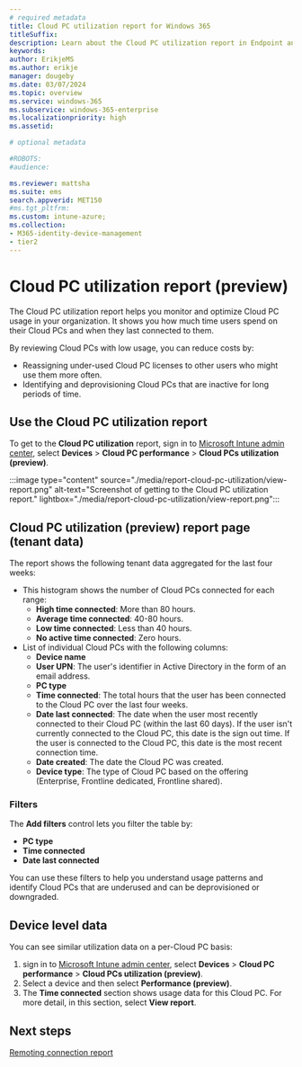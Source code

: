```yaml
---
# required metadata
title: Cloud PC utilization report for Windows 365
titleSuffix:
description: Learn about the Cloud PC utilization report in Endpoint analytics for Windows 365 Cloud PCs.
keywords:
author: ErikjeMS  
ms.author: erikje
manager: dougeby
ms.date: 03/07/2024
ms.topic: overview
ms.service: windows-365
ms.subservice: windows-365-enterprise
ms.localizationpriority: high
ms.assetid: 

# optional metadata

#ROBOTS:
#audience:

ms.reviewer: mattsha
ms.suite: ems
search.appverid: MET150
#ms.tgt_pltfrm:
ms.custom: intune-azure;
ms.collection:
- M365-identity-device-management
- tier2
---
```


# Cloud PC utilization report (preview)

The Cloud PC utilization report helps you monitor and optimize Cloud PC usage in your organization. It shows you how much time users spend on their Cloud PCs and when they last connected to them.

By reviewing Cloud PCs with low usage, you can reduce costs by:

- Reassigning under-used Cloud PC licenses to other users who might use them more often.
- Identifying and deprovisioning Cloud PCs that are inactive for long periods of time.

## Use the Cloud PC utilization report

To get to the **Cloud PC utilization** report, sign in to [Microsoft Intune admin center](https://go.microsoft.com/fwlink/?linkid=2109431), select **Devices** > **Cloud PC performance** > **Cloud PCs utilization (preview)**.

:::image type="content" source="./media/report-cloud-pc-utilization/view-report.png" alt-text="Screenshot of getting to the Cloud PC utilization report." lightbox="./media/report-cloud-pc-utilization/view-report.png":::

## Cloud PC utilization (preview) report page (tenant data)

The report shows the following tenant data aggregated for the last four weeks:

- This histogram shows the number of Cloud PCs connected for each range:
  - **High time connected**: More than 80 hours.
  - **Average time connected**: 40-80 hours.
  - **Low time connected**: Less than 40 hours.
  - **No active time connected**: Zero hours.
- List of individual Cloud PCs with the following columns:
  - **Device name**
  - **User UPN**: The user's identifier in Active Directory in the form of an email address.
  - **PC type**
  - **Time connected**: The total hours that the user has been connected to the Cloud PC over the last four weeks.
  - **Date last connected**: The date when the user most recently connected to their Cloud PC (within the last 60 days). If the user isn't currently connected to the Cloud PC, this date is the sign out time. If the user is connected to the Cloud PC, this date is the most recent connection time.
  - **Date created**: The date the Cloud PC was created.
  - **Device type**: The type of Cloud PC based on the offering (Enterprise, Frontline dedicated, Frontline shared).

### Filters

The **Add filters** control lets you filter the table by:

- **PC type**
- **Time connected**
- **Date last connected**

You can use these filters to help you understand usage patterns and identify Cloud PCs that are underused and can be deprovisioned or downgraded.

## Device level data

You can see similar utilization data on a per-Cloud PC basis:

1. sign in to [Microsoft Intune admin center](https://go.microsoft.com/fwlink/?linkid=2109431), select **Devices** > **Cloud PC performance** > **Cloud PCs utilization (preview)**.
2. Select a device and then select **Performance (preview)**.
3. The **Time connected** section shows usage data for this Cloud PC. For more detail, in this section, select **View report**.

<!-- ########################## -->
## Next steps

[Remoting connection report](report-remoting-connection.md)
